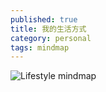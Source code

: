 ```yaml
---
published: true
title: 我的生活方式
category: personal
tags: mindmap
---
```

![Lifestyle mindmap](https://goooooouwa.fun:8143/static/images/lifestyle-mindmap.png)
